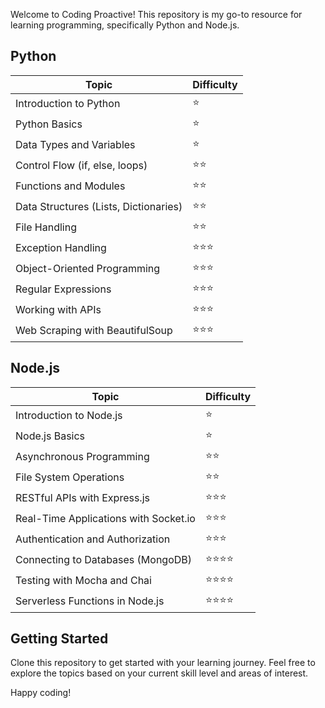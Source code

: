 

Welcome to Coding Proactive! This repository is my go-to resource for learning programming, specifically Python and Node.js.

## Python



| Topic                            | Difficulty  |
|----------------------------------|------------|
| Introduction to Python           | ⭐️          |
| Python Basics                    | ⭐️          |
| Data Types and Variables         | ⭐️          |
| Control Flow (if, else, loops)   | ⭐️⭐️        |
| Functions and Modules            | ⭐️⭐️        |
| Data Structures (Lists, Dictionaries) | ⭐️⭐️        |
| File Handling                    | ⭐️⭐️        |
| Exception Handling               | ⭐️⭐️⭐️      |
| Object-Oriented Programming      | ⭐️⭐️⭐️      |
| Regular Expressions              | ⭐️⭐️⭐️      |
| Working with APIs                | ⭐️⭐️⭐️      |
| Web Scraping with BeautifulSoup   | ⭐️⭐️⭐️      |

## Node.js

| Topic                            | Difficulty  |
|----------------------------------|------------|
| Introduction to Node.js          | ⭐️          |
| Node.js Basics                   | ⭐️          |
| Asynchronous Programming         | ⭐️⭐️        |
| File System Operations           | ⭐️⭐️        |
| RESTful APIs with Express.js     | ⭐️⭐️⭐️      |
| Real-Time Applications with Socket.io | ⭐️⭐️⭐️      |
| Authentication and Authorization | ⭐️⭐️⭐️      |
| Connecting to Databases (MongoDB) | ⭐️⭐️⭐️⭐️    |
| Testing with Mocha and Chai      | ⭐️⭐️⭐️⭐️    |
| Serverless Functions in Node.js  | ⭐️⭐️⭐️⭐️    |

## Getting Started
Clone this repository to get started with your learning journey. Feel free to explore the topics based on your current skill level and areas of interest.

Happy coding!

